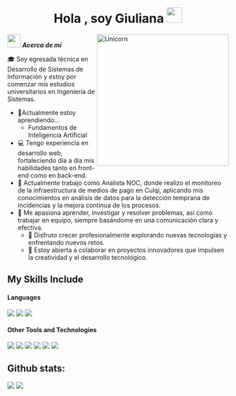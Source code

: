 <h1 align="center"><b>Hola , soy Giuliana </b><img src="https://media.giphy.com/media/hvRJCLFzcasrR4ia7z/giphy.gif" width="35"></h1>
<!--  -->
<img align="right" width=300px alt="Unicorn" src="https://c.tenor.com/GN73MKBawZYAAAAi/busy-cute.gif" />

<img src="https://media.giphy.com/media/ObNTw8Uzwy6KQ/giphy.gif" width="30px">&nbsp;***Acerca de mí***

🎓 Soy egresada técnica en Desarrollo de Sistemas de Información y estoy por comenzar mis estudios universitarios en Ingeniería de Sistemas.
- 🌱Actualmente estoy aprendiendo...
  -  Fundamentos de Inteligencia Artificial
- 💻 Tengo experiencia en desarrollo web, fortaleciendo día a día mis habilidades tanto en front-end como en back-end.
- 🚀 Actualmente trabajo como Analista NOC, donde realizo el monitoreo de la infraestructura de medios de pago en Culqi, aplicando mis conocimientos en análisis de datos para la detección temprana de incidencias y la mejora continua de los procesos.
- 💜 Me apasiona aprender, investigar y resolver problemas, así como trabajar en equipo, siempre basándome en una comunicación clara y efectiva.
  - 🌱 Disfruto crecer profesionalmente explorando nuevas tecnologías y enfrentando nuevos retos.
  - 👯 Estoy abierta a colaborar en proyectos innovadores que impulsen la creatividad y el desarrollo tecnológico.

## My Skills Include

<h4> Languages </h4>
<span> 
  <img src="https://img.shields.io/badge/HTML5-E34F26?style=for-the-badge&logo=html5&logoColor=white">
  <img src="https://img.shields.io/badge/CSS3-1572B6?style=for-the-badge&logo=css3&logoColor=white">
  <img src="https://img.shields.io/badge/JavaScript-F7DF1E?style=for-the-badge&logo=javascript&logoColor=black">
</span>


<h4> Other Tools and Technologies </h4>
<span>
  <img src="https://img.shields.io/badge/Git-F05032?style=for-the-badge&logo=git&logoColor=white">
  <img src="https://img.shields.io/badge/jira-%230A0FFF.svg?style=for-the-badge&logo=jira&logoColor=white">
  <img src="https://img.shields.io/badge/Notion-%23000000.svg?style=for-the-badge&logo=notion&logoColor=white">
  <img src="https://img.shields.io/badge/chatGPT-74aa9c?style=for-the-badge&logo=openai&logoColor=white">
  <img src="https://img.shields.io/badge/MySQL-00000F?style=for-the-badge&logo=mysql&logoColor=white">
  <img src="https://img.shields.io/badge/grafana-%23F46800.svg?style=for-the-badge&logo=grafana&logoColor=white">


</span>


<h2>Github stats:</h2> 

[![](https://github-readme-stats.vercel.app/api?username=giulianayarleque&show_icons=true&theme=tokyonight&hide_border=true&locale=en)](https://github.com/Giulianayarleque)
[![](https://github-readme-streak-stats.herokuapp.com/?user=giulianayarleque&theme=material-palenight)]([https://github.com/valentinawerle](https://github.com/Giulianayarleque))
</div>
